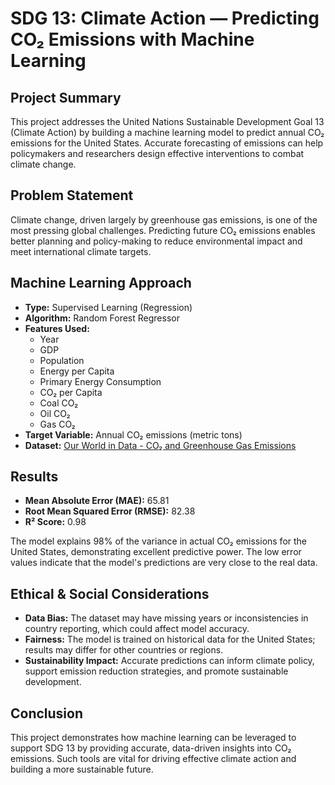 # SDG 13: Climate Action — Predicting CO₂ Emissions with Machine Learning

## Project Summary
This project addresses the United Nations Sustainable Development Goal 13 (Climate Action) by building a machine learning model to predict annual CO₂ emissions for the United States. Accurate forecasting of emissions can help policymakers and researchers design effective interventions to combat climate change.

## Problem Statement
Climate change, driven largely by greenhouse gas emissions, is one of the most pressing global challenges. Predicting future CO₂ emissions enables better planning and policy-making to reduce environmental impact and meet international climate targets.

## Machine Learning Approach
- **Type:** Supervised Learning (Regression)
- **Algorithm:** Random Forest Regressor
- **Features Used:**
  - Year
  - GDP
  - Population
  - Energy per Capita
  - Primary Energy Consumption
  - CO₂ per Capita
  - Coal CO₂
  - Oil CO₂
  - Gas CO₂
- **Target Variable:** Annual CO₂ emissions (metric tons)
- **Dataset:** [Our World in Data - CO₂ and Greenhouse Gas Emissions](https://www.kaggle.com/datasets/danielbeltschneider/co2-and-greenhouse-gas-emissions)

## Results
- **Mean Absolute Error (MAE):** 65.81
- **Root Mean Squared Error (RMSE):** 82.38
- **R² Score:** 0.98

The model explains 98% of the variance in actual CO₂ emissions for the United States, demonstrating excellent predictive power. The low error values indicate that the model's predictions are very close to the real data.

## Ethical & Social Considerations
- **Data Bias:** The dataset may have missing years or inconsistencies in country reporting, which could affect model accuracy.
- **Fairness:** The model is trained on historical data for the United States; results may differ for other countries or regions.
- **Sustainability Impact:** Accurate predictions can inform climate policy, support emission reduction strategies, and promote sustainable development.

## Conclusion
This project demonstrates how machine learning can be leveraged to support SDG 13 by providing accurate, data-driven insights into CO₂ emissions. Such tools are vital for driving effective climate action and building a more sustainable future. 